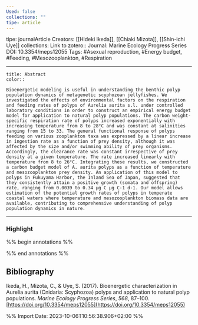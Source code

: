 ```yaml
---
Used: false
collections: ""
tipe: article
---
```

tipe: journalArticle
Creators: [[Hideki Ikeda]], [[Chiaki Mizota]], [[Shin-ichi Uye]]
collections: 
Link to zotero:: 
Journal: Marine Ecology Progress Series
DOI: 10.3354/meps12055
Tags: #Asexual reproduction, #Energy budget, #Feeding, #Mesozooplankton, #Respiration

---
```ad-note
title: Abstract
color:: 

Bioenergetic modeling is useful in understanding the benthic polyp population dynamics of metagenetic scyphozoan jellyfishes. We investigated the effects of environmental factors on the respiration and feeding rates of polyps of Aurelia aurita s.l. under controlled laboratory conditions in order to construct an empirical energy budget model for application to natural polyp populations. The carbon weight-specific respiration rate of polyps increased exponentially with increasing temperature from 8 to 28°C and was constant at salinities ranging from 15 to 33. The general functional response of polyps feeding on various zooplankton taxa was expressed by a linear increase in ingestion rate as a function of prey density, although it was affected by the size and/or swimming ability of prey organisms. Accordingly, the clearance rate was constant irrespective of prey density at a given temperature. The rate increased linearly with temperature from 8 to 26°C. Integrating these results, we constructed a carbon budget model of A. aurita polyps as a function of temperature and mesozooplankton prey density. An application of this model to polyps in Fukuyama Harbor, the Inland Sea of Japan, suggested that they consistently attain a positive growth (somata and offspring) rate, ranging from 0.0039 to 0.34 µg C µg C-1 d-1. Our model allows estimation of the potential growth rates of polyps in temperate coastal waters where temperature and mesozooplankton biomass data are available, contributing to comprehensive understanding of polyp population dynamics in nature.

```

---
### Highlight

%% begin annotations %%

%% end annotations %%

## Bibliography

Ikeda, H., Mizota, C., & Uye, S. (2017). Bioenergetic characterization in Aurelia aurita (Cnidaria: Scyphozoa) polyps and application to natural polyp populations. _Marine Ecology Progress Series_, _568_, 87–100. [https://doi.org/10.3354/meps12055](https://doi.org/10.3354/meps12055)

%% Import Date: 2023-10-06T10:56:38.906+02:00 %%
